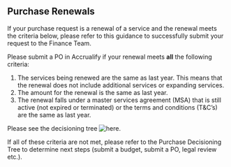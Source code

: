 ## Purchase Renewals

If your purchase request is a renewal of a service and the renewal meets the criteria below, please refer to this guidance to successfully submit your request to the Finance Team.

Please submit a PO in Accrualify if your renewal meets **all** the following criteria:

1. The services being renewed are the same as last year. This means that the renewal does not include additional services or expanding services.
2. The amount for the renewal is the same as last year.
3. The renewal falls under a master services agreement (MSA) that is still active (not expired or terminated) or the terms and conditions (T&C’s) are the same as last year.

Please see the decisioning tree ![here](../../../.gitbook/assets/Purchase-Decisioning-Tree.png).

If all of these criteria are not met, please refer to the Purchase Decisioning Tree to determine next steps (submit a budget, submit a PO, legal review etc.).
